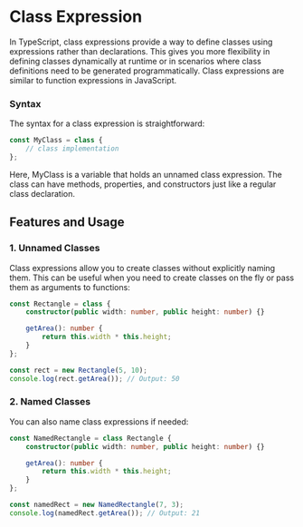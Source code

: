 # Class Expression
In TypeScript, class expressions provide a way to define classes using expressions rather than declarations. This gives you more flexibility in defining classes dynamically at runtime or in scenarios where class definitions need to be generated programmatically. Class expressions are similar to function expressions in JavaScript.

### Syntax
The syntax for a class expression is straightforward:

```ts
const MyClass = class {
    // class implementation
};
```

Here, MyClass is a variable that holds an unnamed class expression. The class can have methods, properties, and constructors just like a regular class declaration.

## Features and Usage

### 1. Unnamed Classes
Class expressions allow you to create classes without explicitly naming them. This can be useful when you need to create classes on the fly or pass them as arguments to functions:

```ts
const Rectangle = class {
    constructor(public width: number, public height: number) {}

    getArea(): number {
        return this.width * this.height;
    }
};

const rect = new Rectangle(5, 10);
console.log(rect.getArea()); // Output: 50
```

### 2. Named Classes
You can also name class expressions if needed:

```ts
const NamedRectangle = class Rectangle {
    constructor(public width: number, public height: number) {}

    getArea(): number {
        return this.width * this.height;
    }
};

const namedRect = new NamedRectangle(7, 3);
console.log(namedRect.getArea()); // Output: 21
```
